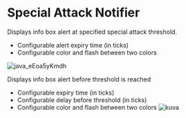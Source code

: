 # Special Attack Notifier


Displays info box alert at specified special attack threshold.
  - Configurable alert expiry time (in ticks)
  - Configurable color and flash between two colors

![java_eEoa5yKmdh](https://github.com/user-attachments/assets/21839acd-a4f2-447d-88c4-c48c6d8457d2)

Displays info box alert before threshold is reached
  - Configurable expiry time (in ticks)
  - Configurable delay before threshold (in ticks)
  -  Configurable color and flash between two colors
![kuva](https://github.com/user-attachments/assets/9860e33b-c2b5-44ea-a1ab-eb271bcc8ee6)
